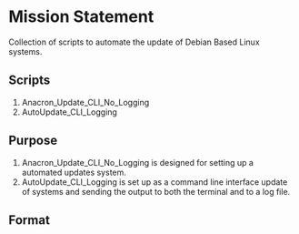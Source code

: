 # Mission Statement
Collection of scripts to automate the update of Debian Based Linux systems.
## Scripts
1. Anacron_Update_CLI_No_Logging
2. AutoUpdate_CLI_Logging
## Purpose
1. Anacron_Update_CLI_No_Logging is designed for setting up a automated updates system.
2. AutoUpdate_CLI_Logging is set up as a command line interface update of systems and sending the output to both the terminal and to a log file.
## Format
